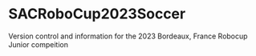 # SACRoboCup2023Soccer
Version control and information for the 2023 Bordeaux, France Robocup Junior compeition
